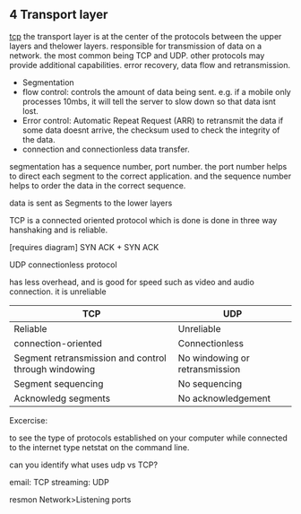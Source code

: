 ## 4 Transport layer
[tcp](https://www.youtube.com/watch?v=DsQcX-7n6fY)
the transport layer is at the center of the protocols between the upper layers and thelower layers. responsible for transmission of data on a network. the most common being TCP and UDP.  other protocols may provide additional capabilities. error recovery, data flow and retransmission.


- Segmentation
- flow control: controls the amount of data being sent. e.g. if a mobile only processes 10mbs, it will tell the server to slow down so that data isnt lost.
- Error control: Automatic Repeat Request (ARR) to retransmit the data if some data doesnt arrive, the checksum used to check the integrity of the data. 
- connection and connectionless data transfer.


segmentation has a sequence number, port number. the port number helps to direct each segment to the correct application. and the sequence number helps to order the data in the correct sequence.

data is sent as Segments to the lower layers

TCP is a connected oriented protocol which is done is done in three way hanshaking and is reliable.

[requires diagram]
SYN
ACK + SYN
ACK

UDP
connectionless protocol

has less overhead, and is good for speed such as video and audio connection. it is unreliable

<table>
	<thead> 
		<tr>
		<th>TCP</th>
		<th>UDP</th>
		</tr>
	</thead>
	<tbody>
		<tr>
			<td>Reliable</td>
			<td>Unreliable</td>
		</tr>
		<tr>
			<td>connection-oriented</td>
			<td>Connectionless</td>
		</tr>
		<tr>
			<td>Segment retransmission and control through windowing</td>
			<td>No windowing or retransmission</td>
		</tr>
		<tr>
			<td>Segment sequencing</td>
			<td>No sequencing</td>
		</tr>
		<tr>
			<td>Acknowledg segments</td>
			<td>No acknowledgement</td>
		</tr>
	</tbody>
</table>

Excercise:

to see the type of protocols established on your computer while connected to the internet type netstat on the command line.

can you identify what uses udp vs TCP?

email: TCP
streaming: UDP
	

resmon Network>Listening ports